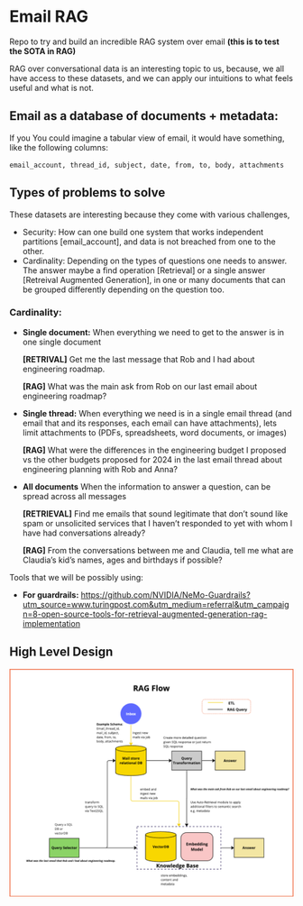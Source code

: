 # Email RAG

Repo to try and build an incredible RAG system over email **(this is to test the SOTA in RAG)**

RAG over conversational data is an interesting topic to us, because, we all have access to these datasets, and we can apply our intuitions to what feels useful and what is not.

## Email as a database of documents + metadata:

If you You could imagine a tabular view of email, it would have something, like the following columns:

```
email_account, thread_id, subject, date, from, to, body, attachments
```

## Types of problems to solve

These datasets are interesting because they come with various challenges, 

* Security: How can one build one system that works independent partitions [email_account], and data is not breached from one to the other.
* Cardinality: Depending on the types of questions one needs to answer. The answer maybe a find operation [Retrieval] or a single answer [Retreival Augmented Generation], in one or many documents that can be grouped differently depending on the question too.


### Cardinality:

* **Single document:**  When everything we need to get to the answer is in one single document

  **[RETRIVAL]** Get me the last message that Rob and I had about engineering roadmap.

  **[RAG]** What was the main ask from Rob on our last email about engineering roadmap?

* **Single thread:** When everything we need is in a single email thread (and email that and its responses, each email can have attachments), lets limit attachments to (PDFs, spreadsheets, word documents, or images)

  **[RAG]** What were the differences in the engineering budget I proposed vs the other budgets proposed for 2024 in the last email thread about engineering planning with Rob and Anna? 


* **All documents**  When the information to answer a question, can be spread across all messages

  **[RETRIEVAL]** Find me emails that sound legitimate that don’t sound like spam or unsolicited services that I haven’t responded to yet with whom I have had conversations already?
  
  **[RAG]** From the conversations between me and Claudia, tell me what are Claudia’s kid’s names, ages and birthdays if possible?


Tools that we will be possibly using:

* **For guardrails:** https://github.com/NVIDIA/NeMo-Guardrails?utm_source=www.turingpost.com&utm_medium=referral&utm_campaign=8-open-source-tools-for-retrieval-augmented-generation-rag-implementation


## High Level Design

![img_4.png](reference_architecture.png)